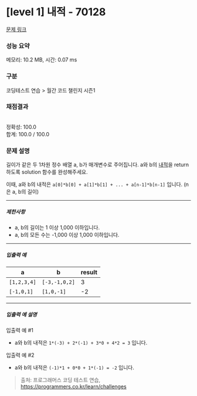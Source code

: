# [level 1] 내적 - 70128 

[문제 링크](https://school.programmers.co.kr/learn/courses/30/lessons/70128?language=python3) 

### 성능 요약

메모리: 10.2 MB, 시간: 0.07 ms

### 구분

코딩테스트 연습 > 월간 코드 챌린지 시즌1

### 채점결과

<br/>정확성: 100.0<br/>합계: 100.0 / 100.0

### 문제 설명

<p style="user-select: auto;">길이가 같은 두 1차원 정수 배열 a, b가 매개변수로 주어집니다. a와 b의 <a href="https://en.wikipedia.org/wiki/Dot_product" target="_blank" rel="noopener" style="user-select: auto;">내적</a>을 return 하도록 solution 함수를 완성해주세요.</p>

<p style="user-select: auto;">이때, a와 b의 내적은 <code style="user-select: auto;">a[0]*b[0] + a[1]*b[1] + ... + a[n-1]*b[n-1]</code> 입니다. (n은 a, b의 길이)</p>

<hr style="user-select: auto;">

<h5 style="user-select: auto;">제한사항</h5>

<ul style="user-select: auto;">
<li style="user-select: auto;">a, b의 길이는 1 이상 1,000 이하입니다.</li>
<li style="user-select: auto;">a, b의 모든 수는 -1,000 이상 1,000 이하입니다.</li>
</ul>

<hr style="user-select: auto;">

<h5 style="user-select: auto;">입출력 예</h5>
<table class="table" style="user-select: auto;">
        <thead style="user-select: auto;"><tr style="user-select: auto;">
<th style="user-select: auto;">a</th>
<th style="user-select: auto;">b</th>
<th style="user-select: auto;">result</th>
</tr>
</thead>
        <tbody style="user-select: auto;"><tr style="user-select: auto;">
<td style="user-select: auto;"><code style="user-select: auto;">[1,2,3,4]</code></td>
<td style="user-select: auto;"><code style="user-select: auto;">[-3,-1,0,2]</code></td>
<td style="user-select: auto;">3</td>
</tr>
<tr style="user-select: auto;">
<td style="user-select: auto;"><code style="user-select: auto;">[-1,0,1]</code></td>
<td style="user-select: auto;"><code style="user-select: auto;">[1,0,-1]</code></td>
<td style="user-select: auto;">-2</td>
</tr>
</tbody>
      </table>
<hr style="user-select: auto;">

<h5 style="user-select: auto;">입출력 예 설명</h5>

<p style="user-select: auto;">입출력 예 #1</p>

<ul style="user-select: auto;">
<li style="user-select: auto;">a와 b의 내적은 <code style="user-select: auto;">1*(-3) + 2*(-1) + 3*0 + 4*2 = 3</code> 입니다.</li>
</ul>

<p style="user-select: auto;">입출력 예 #2</p>

<ul style="user-select: auto;">
<li style="user-select: auto;">a와 b의 내적은 <code style="user-select: auto;">(-1)*1 + 0*0 + 1*(-1) = -2</code> 입니다.</li>
</ul>


> 출처: 프로그래머스 코딩 테스트 연습, https://programmers.co.kr/learn/challenges